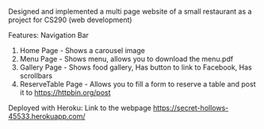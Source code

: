 Designed and implemented a multi page website of a small restaurant as a project for CS290 (web development)

Features:
Navigation Bar
1. Home Page - Shows a carousel image
2. Menu Page - Shows menu, allows you to download the menu.pdf
3. Gallery Page - Shows food gallery, Has button to link to Facebook, Has scrollbars
4. ReserveTable Page - Allows you to fill a form to reserve a table and post it to https://httpbin.org/post

Deployed with Heroku: Link to the webpage
https://secret-hollows-45533.herokuapp.com/
